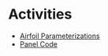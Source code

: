 # Activities

- [Airfoil Parameterizations](airfoil-parameterizations.md)
- [Panel Code](panel-code.md)

